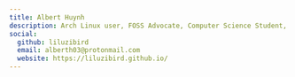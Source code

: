 ```yaml
---
title: Albert Huynh
description: Arch Linux user, FOSS Advocate, Computer Science Student, Network Security Learner
social:
  github: liluzibird
  email: alberth03@protonmail.com
  website: https://liluzibird.github.io/
---
```


